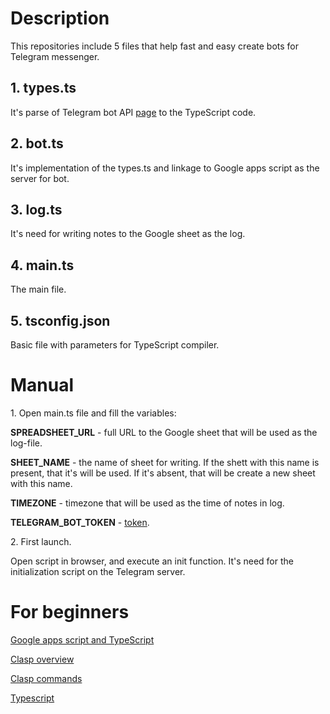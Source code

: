 # Description
This repositories include 5 files that help fast and easy create bots for Telegram messenger.

<h2>1. types.ts</h2>
It's parse of Telegram bot API <a href="https://core.telegram.org/bots/api">page</a> to the TypeScript code.

<h2>2. bot.ts</h2>
It's implementation of the types.ts and linkage to Google apps script as the server for bot.

<h2>3. log.ts</h2>
It's need for writing notes to the Google sheet as the log.

<h2>4. main.ts</h2>
The main file.

<h2>5. tsconfig.json</h2>
Basic file with parameters for TypeScript compiler.

# Manual
<p>1. Open main.ts file and fill the variables:</p>
<p><strong>SPREADSHEET_URL</strong> - full URL to the Google sheet that will be used as the log-file.</p>
<p><strong>SHEET_NAME</strong> - the name of sheet for writing. If the shett with this name is present, that it's will be used. If it's absent, that will be create a new sheet with this name.</p>
<p><strong>TIMEZONE</strong> - timezone that will be used as the time of notes in log.</p>
<p><strong>TELEGRAM_BOT_TOKEN</strong> - <a href="https://core.telegram.org/bots/api#authorizing-your-bot">token</a>.
<p>2. First launch.</p>
<p>Open script in browser, and execute an init function. It's need for the initialization script on the Telegram server.</p> 

# For beginners
<p><a href="https://developers.google.com/apps-script/guides/typescript">Google apps script and TypeScript</a></p>
<p><a href="https://developers.google.com/apps-script/guides/clasp">Clasp overview</a></p>
<p><a href="https://github.com/google/clasp">Clasp commands</a></p>
<p><a href="https://www.typescriptlang.org/docs/handbook/compiler-options.html">Typescript</a></p>
